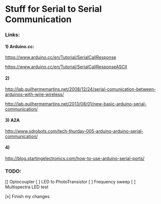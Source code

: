# Stuff for Serial to Serial Communication

### Links:

#### 1) Arduino.cc:

https://www.arduino.cc/en/Tutorial/SerialCallResponse

https://www.arduino.cc/en/Tutorial/SerialCallResponseASCII

#### 2)
http://lab.guilhermemartins.net/2008/12/24/serial-comunication-between-arduinos-with-wire-wireless/

http://lab.guilhermemartins.net/2013/08/01/new-basic-arduino-serial-communication/

#### 3) A2A
http://www.sdrobots.com/tech-thurday-005-arduino-arduino-serial-communication/

#### 4)
http://blog.startingelectronics.com/how-to-use-arduino-serial-ports/


### TODO:

[] Optocoupler
[ ] LED to PhotoTransistor
[ ] Frequency sweep
[ ] Multispectra LED test

[x] Finish my changes
